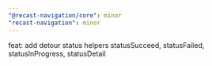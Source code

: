 ```yaml
---
"@recast-navigation/core": minor
"recast-navigation": minor
---
```


feat: add detour status helpers statusSucceed, statusFailed, statusInProgress, statusDetail
